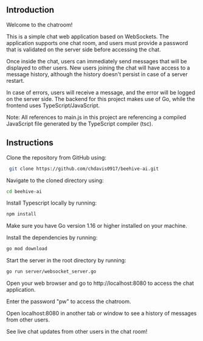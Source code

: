 ## Introduction

Welcome to the chatroom!

This is a simple chat web application based on WebSockets. The application supports one chat room, and users must provide a password that is validated on the server side before accessing the chat.

Once inside the chat, users can immediately send messages that will be displayed to other users. New users joining the chat will have access to a message history, although the history doesn't persist in case of a server restart.

In case of errors, users will receive a message, and the error will be logged on the server side. The backend for this project makes use of Go, while the frontend uses TypeScript/JavaScript.

Note: All references to main.js in this project are referencing a compiled JavaScript file generated by the TypeScript compiler (tsc).

## Instructions

Clone the repository from GitHub using:

```bash
 git clone https://github.com/chdavis0917/beehive-ai.git
 ```

Navigate to the cloned directory using:
```bash
cd beehive-ai
```

Install Typescript locally by running:
```bash
npm install
```

Make sure you have Go version 1.16 or higher installed on your machine.

Install the dependencies by running:
```bash 
go mod download
```

Start the server in the root directory by running:
```bash
go run server/websocket_server.go
```

Open your web browser and go to http://localhost:8080 to access the chat application.

Enter the password "pw" to access the chatroom.

Open localhost:8080 in another tab or window to see a history of messages from other users.

See live chat updates from other users in the chat room!
